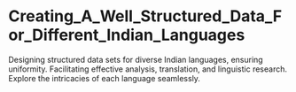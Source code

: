 # Creating_A_Well_Structured_Data_For_Different_Indian_Languages
Designing structured data sets for diverse Indian languages, ensuring uniformity. Facilitating effective analysis, translation, and linguistic research. Explore the intricacies of each language seamlessly.
